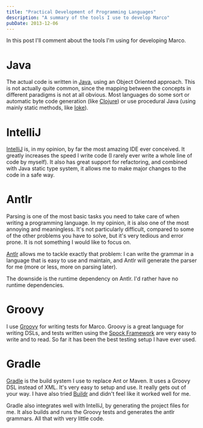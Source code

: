 ```yaml
---
title: "Practical Development of Programming Languages"
description: "A summary of the tools I use to develop Marco"
pubDate: 2013-12-06
---
```


In this post I'll comment about the tools I'm using for developing Marco.

# Java

The actual code is written in [Java](http://www.java.com/en/), using an Object Oriented approach. This is not actually quite common, since the mapping between the concepts in different paradigms is not at all obvious. Most languages do some sort or automatic byte code generation (like [Clojure](http://clojure.org/)) or use procedural Java (using mainly static methods, like [Ioke](https://ioke.org/)).

# IntelliJ

[IntelliJ](http://www.jetbrains.com/idea/) is, in my opinion, by far the most amazing IDE ever conceived. It greatly increases the speed I write code (I rarely ever write a whole line of code by myself). It also has great support for refactoring, and combined with Java static type system, it allows me to make major changes to the code in a safe way.

# Antlr

Parsing is one of the most basic tasks you need to take care of when writing a programming language. In my opinion, it is also one of the most annoying and meaningless. It's not particularly difficult, compared to some of the other problems you have to solve, but it's very tedious and error prone. It is not something I would like to focus on.

[Antlr](http://www.antlr.org/) allows me to tackle exactly that problem: I can write the grammar in a language that is easy to use and maintain, and Antlr will generate the parser for me (more or less, more on parsing later).

The downside is the runtime dependency on Antlr. I'd rather have no runtime dependencies.

# Groovy

I use [Groovy](http://groovy.codehaus.org/) for writing tests for Marco. Groovy is a great language for writing DSLs, and tests written using the [Spock Framework](https://code.google.com/p/spock/) are very easy to write and to read. So far it has been the best testing setup I have ever used.

# Gradle

[Gradle](http://www.gradle.org/) is the build system I use to replace Ant or Maven. It uses a Groovy DSL instead of XML. It's very easy to setup and use. It really gets out of your way. I have also tried [Buildr](http://buildr.apache.org/) and didn't feel like it worked well for me.

Gradle also integrates well with IntelliJ, by generating the project files for me. It also builds and runs the Groovy tests and generates the antlr grammars. All that with very little code.